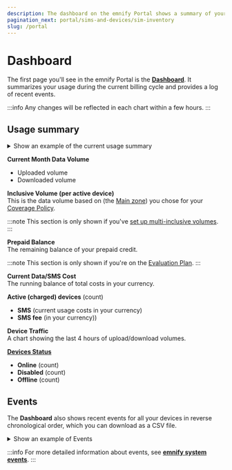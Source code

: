 ```yaml
---
description: The dashboard on the emnify Portal shows a summary of your usage for the current billing cycle
pagination_next: portal/sims-and-devices/sim-inventory
slug: /portal
---
```


# Dashboard

The first page you'll see in the emnify Portal is the [**Dashboard**](https://portal.emnify.com/).
It summarizes your usage during the current billing cycle and provides a log of recent events. 

:::info
Any changes will be reflected in each chart within a few hours.
:::

## Usage summary 

<details className="custom-details-example">
  <summary>Show an example of the current usage summary</summary>
  <img
    src={require('./assets/dashboard-usage.png').default}
    style={{width:695}}
    alt=""
  />
</details>

**Current Month Data Volume**
  - Uploaded volume
  - Downloaded volume

**Inclusive Volume (per active device)**  
This is the data volume based on (the [Main zone](/portal/device-policies#zones)) you chose for your [Coverage Policy](/portal/device-policies#coverage-policies).

:::note
This section is only shown if you've [set up multi-inclusive volumes](/how-tos/multi-inclusive-volumes).
:::

**Prepaid Balance**  
The remaining balance of your prepaid credit.

:::note
This section is only shown if you're on the [Evaluation Plan](/quickstart#emnifys-evaluation-plan).
:::

**Current Data/SMS Cost**  
The running balance of total costs in your currency.

**Active (charged) devices** (count)
  - **SMS** (current usage costs in your currency)
  - **SMS fee** (in your currency))

**Device Traffic**  
A chart showing the last 4 hours of upload/download volumes.

[**Devices Status**](/glossary#endpoint-status)
  - **Online** (count)
  - **Disabled** (count)
  - **Offline** (count)

## Events

The **Dashboard** also shows recent events for all your devices in reverse chronological order, which you can download as a CSV file.

<details className="custom-details-example">
  <summary>Show an example of Events</summary>
  <img
    src={require('./assets/dashboard-events.png').default}
    alt=""
  />
</details>

:::info
For more detailed information about events, see [**emnify system events**](/system-events).
:::

